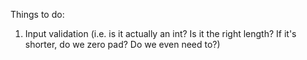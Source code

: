 Things to do:

1. Input validation (i.e. is it actually an int? Is it the right length? If it's shorter, do we zero pad? Do we even need to?)
